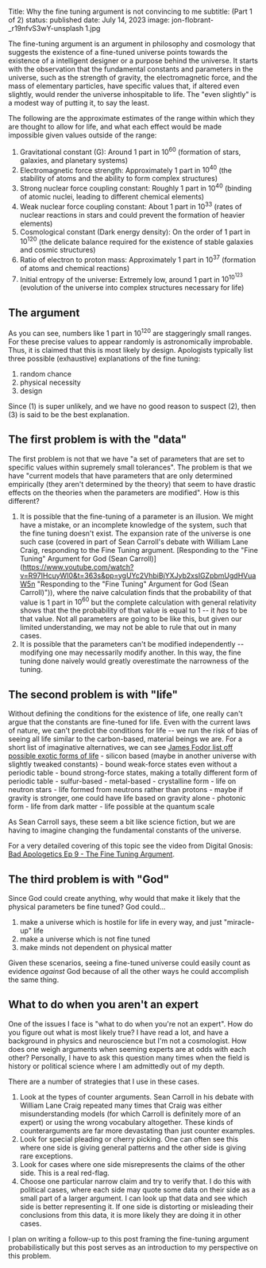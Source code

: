 Title: Why the fine tuning argument is not convincing to me
subtitle: (Part 1 of 2)
status: published
date: July 14, 2023
image: jon-flobrant-_r19nfvS3wY-unsplash 1.jpg

The fine-tuning argument is an argument in philosophy and cosmology that suggests the existence of a fine-tuned universe points towards the existence of a intelligent designer or a purpose behind the universe.  It starts with the observation that the fundamental constants and parameters in the universe, such as the strength of gravity, the electromagnetic force, and the mass of elementary particles, have specific values that, if altered even slightly, would render the universe inhospitable to life.  The "even slightly" is a modest way of putting it, to say the least.  

The following are the approximate estimates of the range within which they are thought to allow for life, and what each effect would be made impossible given values outside of the range:

1.  Gravitational constant (G): Around 1 part in $10^{60}$ (formation of stars, galaxies, and planetary systems)
2.  Electromagnetic force strength: Approximately 1 part in $10^{40}$ (the stability of atoms and the ability to form complex structures)
3.  Strong nuclear force coupling constant: Roughly 1 part in $10^{40}$ (binding of atomic nuclei, leading to different chemical elements)
4.  Weak nuclear force coupling constant: About 1 part in $10^{33}$ (rates of nuclear reactions in stars and could prevent the formation of heavier elements)
5.  Cosmological constant (Dark energy density): On the order of 1 part in $10^{120}$ (the delicate balance required for the existence of stable galaxies and cosmic structures)
6.  Ratio of electron to proton mass: Approximately 1 part in $10^{37}$ (formation of atoms and chemical reactions)
7.  Initial entropy of the universe: Extremely low, around 1 part in $10^{10^{123}}$ (evolution of the universe into complex structures necessary for life)

## The argument

As you can see, numbers like 1 part in $10^{120}$ are staggeringly small ranges.  For these precise values to appear randomly is astronomically improbable.  Thus, it is claimed that this is most likely by design.  Apologists typically list three possible (exhaustive) explanations of the fine tuning:

1. random chance
2. physical necessity
3. design

Since (1) is super unlikely, and we have no good reason to suspect (2), then (3) is said to be the best explanation.  


## The first problem is with the "data"

The first problem is not that we have "a set of parameters that are set to specific values within supremely small tolerances". The problem is that we have "current models that have parameters that are only determined empirically (they aren't determined by the theory) that seem to have drastic effects on the theories when the parameters are modified".  How is this different?  

1. It is possible that the fine-tuning of a parameter is an illusion.  We might have a mistake, or an incomplete knowledge of the system, such that the fine tuning doesn't exist.  The expansion rate of the universe is one such case (covered in part of Sean Carroll's debate with William Lane Craig, responding to the Fine Tuning argument.  [Responding to the "Fine Tuning" Argument for God (Sean Carroll)](https://www.youtube.com/watch?v=R97IHcuyWI0&t=363s&pp=ygUYc2VhbiBjYXJyb2xsIGZpbmUgdHVuaW5n "Responding to the "Fine Tuning" Argument for God (Sean Carroll)")), where the naive calculation finds that the probability of that value is 1 part in $10^{60}$ but the complete calculation with general relativity shows that the the probability of that value is equal to 1 -- it *has* to be that value.  Not all parameters are going to be like this, but given our limited understanding, we may not be able to rule that out in many cases.
2. It is possible that the parameters can't be modified independently -- modifying one may necessarily modify another.  In this way, the fine tuning done naively would greatly overestimate the narrowness of the tuning.  

## The second problem is with "life"

Without defining the conditions for the existence of life, one really can't argue that the constants are fine-tuned for life.  Even with the current laws of nature, we can't predict the conditions for life -- we run the risk of bias of seeing all life similar to the carbon-based, material beings we are.  For a short list of imaginative alternatives, we can see [James Fodor list off possible exotic forms of life](https://www.youtube.com/live/7UAHDygN8hk?feature=share&t=9528)
	- silicon based (maybe in another universe with slightly tweaked constants)
	- bound weak-force states even without a periodic table
	- bound strong-force states, making a totally different form of periodic table
	- sulfur-based
	- metal-based
	- crystalline form
	- life on neutron stars
	- life formed from neutrons rather than protons
	- maybe if gravity is stronger, one could have life based on gravity alone
	- photonic form
	- life from dark matter
	- life possible at the quantum scale

As Sean Carroll says, these seem a bit like science fiction, but we are having to imagine changing the fundamental constants of the universe.

For a very detailed covering of this topic see the video from Digital Gnosis: [Bad Apologetics Ep 9 - The Fine Tuning Argument](https://www.youtube.com/watch?v=7UAHDygN8hk&t=4s "Bad Apologetics Ep 9 - The Fine Tuning Argument").

## The third problem is with "God"

Since God could create anything, why would that make it likely that the physical parameters be fine tuned?  God could...

1. make a universe which is hostile for life in every way, and just "miracle-up" life
2. make a universe which is not fine tuned
3. make minds not dependent on physical matter

Given these scenarios, seeing a fine-tuned universe could easily count as evidence *against* God because of all the other ways he could accomplish the same thing.

## What to do when you aren't an expert

One of the issues I face is "what to do when you're not an expert".  How do you figure out what is most likely true?  I have read a lot, and have a background in physics and neuroscience but I'm not a cosmologist.   How does one weigh arguments when seeming experts are at odds with each other?  Personally, I have to ask this question many times when the field is history or political science where I am admittedly out of my depth.  

There are a number of strategies that I use in these cases.

1. Look at the types of counter arguments.  Sean Carroll in his debate with William Lane Craig repeated many times that Craig was either misunderstanding models (for which Carroll is definitely more of an expert) or using the wrong vocabulary altogether.  These kinds of counterarguments are far more devastating than just counter examples.
2. Look for special pleading or cherry picking.  One can often see this where one side is giving general patterns and the other side is giving rare exceptions.
3. Look for cases where one side misrepresents the claims of the other side.  This is a real red-flag.
4. Choose one particular narrow claim and try to verify that.  I do this with political cases, where each side may quote some data on their side as a small part of a larger argument.  I can look up that data and see which side is better representing it.  If one side is distorting or misleading their conclusions from this data, it is more likely they are doing it in other cases.

I plan on writing a follow-up to this post framing the fine-tuning argument probabilistically but this post serves as an introduction to my perspective on this problem.